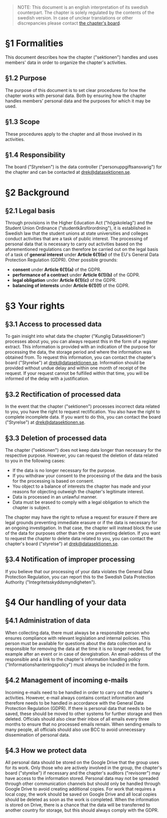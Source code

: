 > NOTE: This document is an english interpretation of its swedish counterpart. The chapter is solely regulated by the contents of the swedish version. In case of unclear translations or other discrepancies please contact [the chapter's board](mailto:drek@datasektionen.se).

# §1 Formalities

This document describes how the chapter ("sektionen") handles and uses members' data in order to organize the chapter's activities.

## §1.2 Purpose

The purpose of this document is to set clear procedures for how the chapter works with personal data. Both by ensuring how the chapter handles members' personal data and the purposes for which it may be used.

## §1.3 Scope

These procedures apply to the chapter and all those involved in its activities.

## §1.4 Responsibility

The board ("Styrelsen") is the data controller ("personuppgiftsansvarig") for the chapter and can be contacted at [drek@datasektionen.se](mailto:drek@datasektionen.se).

# §2 Background

## §2.1 Legal basis

Through provisions in the Higher Education Act ("högskolelag") and the Student Union Ordinance ("studentkårsförordning"), it is established in Swedish law that the student unions at state universities and colleges conduct activities that are a task of public interest. The processing of personal data that is necessary to carry out activities based on the aforementioned regulations can therefore be carried out on the legal basis of a task of **general interest** under **Article 6(1)(e)** of the EU's General Data Protection Regulation (GDPR). Other possible grounds:

- **consent** under **Article 6(1)(a)** of the GDPR.
- **performance of a contract** under **Article 6(1)(b)** of the GDPR.
- **legal obligation** under **Article 6(1)(c)** of the GDPR.
- **balancing of interests** under **Article 6(1)(f)** of the GDPR.

# §3 Your rights

## §3.1 Access to processed data

To gain insight into what data the chapter ("Kunglig Datasektionen") processes about you, you can always request this in the form of a register extract. This information is provided with an indication of the purpose for processing the data, the storage period and where the information was obtained from. To request this information, you can contact the chapter's board ("Styrelse") at drek@datasektionen.se. Information should be provided without undue delay and within one month of receipt of the request. If your request cannot be fulfilled within that time, you will be informed of the delay with a justification.

## §3.2 Rectification of processed data

In the event that the chapter ("sektionen") processes incorrect data related to you, you have the right to request rectification. You also have the right to complete incomplete data. If you want to do this, you can contact the board ("Styrelse") at drek@datasektionen.se.

## §3.3 Deletion of processed data

The chapter ("sektionen") does not keep data longer than necessary for the respective purpose. However, you can request the deletion of data related to you in the following cases:

- If the data is no longer necessary for the purpose.
- If you withdraw your consent to the processing of the data and the basis for the processing is based on consent.
- You object to a balance of interests the chapter has made and your reasons for objecting outweigh the chapter's legitimate interest.
- Data is processed in an unlawful manner.
- Data must be erased to comply with a legal obligation to which the chapter is subject.

The chapter may have the right to refuse a request for erasure if there are legal grounds preventing immediate erasure or if the data is necessary for an ongoing investigation. In that case, the chapter will instead block the use of the data for purposes other than the one preventing deletion. If you want to request the chapter to delete data related to you, you can contact the chapter's board ("styrelse") at [drek@datasektionen.se](mailto:drek@datasektionen.se).

## §3.4 Notification of improper processing

If you believe that our processing of your data violates the General Data Protection Regulation, you can report this to the Swedish Data Protection Authority ("Integritetsskyddsmyndigheten").

# §4 Our handling of your data

## §4.1 Administration of data

When collecting data, there must always be a responsible person who ensures compliance with relevant legislation and internal policies. This person must be available for questions about the data collection and is responsible for removing the data at the time it is no longer needed, for example after an event or in case of deregistration. An email-address of the responsible and a link to the chapter's information handling policy ("Informationshanteringspolicy") must always be included in the form.

## §4.2 Management of incoming e-mails

Incoming e-mails need to be handled in order to carry out the chapter's activities. However, e-mail always contains contact information and therefore needs to be handled in accordance with the General Data Protection Regulation (GDPR). If there is personal data that needs to be saved, these should be moved to other systems for further storage and then deleted. Officials should also clear their inbox of all emails every three months to ensure that no processed emails remain. When sending emails to many people, all officials should also use BCC to avoid unnecessary dissemination of personal data.

## §4.3 How we protect data

All personal data should be stored on the Google Drive that the group uses for its work. Only those who are actively involved in the group, the chapter's board ("styrelse") if necessary and the chapter's auditors ("revisorer") may have access to the information stored. Personal data may not be spreaded through other communication channels but should only be handled through Google Drive to avoid creating additional copies. For work that requires a local copy, the work should be saved on Google Drive and all local copies should be deleted as soon as the work is completed. When the information is stored on Drive, there is a chance that the data will be transferred to another country for storage, but this should always comply with the GDPR.
